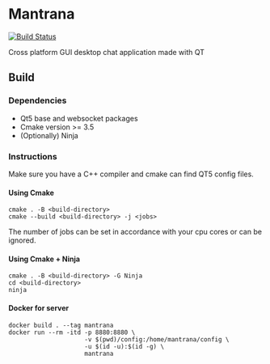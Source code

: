 # Mantrana
[![Build Status](https://app.travis-ci.com/jatindalal/mantrana.svg?branch=main)](https://app.travis-ci.com/jatindalal/mantrana)

Cross platform GUI desktop chat application made with QT

## Build

### Dependencies
* Qt5 base and websocket packages
* Cmake version >= 3.5
* (Optionally) Ninja

### Instructions

Make sure you have a C++ compiler and cmake can find QT5 config files.

#### Using Cmake
```
cmake . -B <build-directory>
cmake --build <build-directory> -j <jobs>
```

The number of jobs can be set in accordance with your cpu cores or can be ignored.

#### Using Cmake + Ninja
```
cmake . -B <build-directory> -G Ninja
cd <build-directory>
ninja
```

#### Docker for server

```
docker build . --tag mantrana
docker run --rm -itd -p 8880:8880 \
                     -v $(pwd)/config:/home/mantrana/config \
                     -u $(id -u):$(id -g) \
                     mantrana
```
